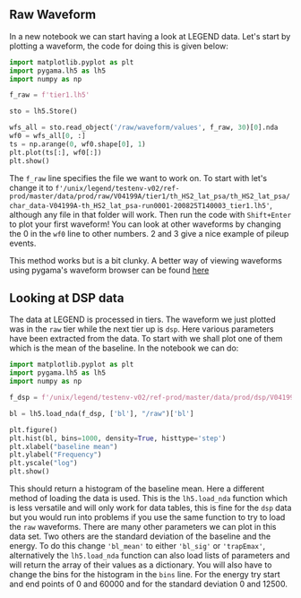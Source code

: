 ## Raw Waveform

In a new notebook we can start having a look at LEGEND data. Let's start by plotting a
waveform, the code for doing this is given below:

```py
import matplotlib.pyplot as plt
import pygama.lh5 as lh5
import numpy as np

f_raw = f'tier1.lh5'

sto = lh5.Store()

wfs_all = sto.read_object('/raw/waveform/values', f_raw, 30)[0].nda
wf0 = wfs_all[0, :]
ts = np.arange(0, wf0.shape[0], 1)
plt.plot(ts[:], wf0[:])
plt.show()
```

The `f_raw` line specifies the file we want to work on. To start with let's change it to
`f'/unix/legend/testenv-v02/ref-prod/master/data/prod/raw/V04199A/tier1/th_HS2_lat_psa/th_HS2_lat_psa/char_data-V04199A-th_HS2_lat_psa-run0001-200825T140003_tier1.lh5'`,
although any file in that folder will work.  Then run the code with `Shift+Enter` to plot
your first waveform! You can look at other waveforms by changing the 0 in the `wf0` line
to other numbers. 2 and 3 give a nice example of pileup events.

This method works but is a bit clunky. A better way of viewing waveforms using pygama's
waveform browser can be found
[here](https://github.com/legend-exp/pygama/blob/master/tutorials/WaveformBrowserTutorial.ipynb)

## Looking at DSP data

The data at LEGEND is processed in tiers. The waveform we just plotted was in the `raw` tier
while the next tier up is `dsp`. Here various parameters have been extracted from the data.
To start with we shall plot one of them which is the mean of the baseline. In the notebook
we can do:

```py
import matplotlib.pyplot as plt
import pygama.lh5 as lh5
import numpy as np

f_dsp = f'/unix/legend/testenv-v02/ref-prod/master/data/prod/dsp/V04199A/tier1/th_HS2_lat_psa/th_HS2_lat_psa/char_data-V04199A-th_HS2_lat_psa-run0001-200825T140003_tier1.lh5'

bl = lh5.load_nda(f_dsp, ['bl'], "/raw")['bl']

plt.figure()
plt.hist(bl, bins=1000, density=True, histtype='step')
plt.xlabel("baseline mean")
plt.ylabel("Frequency")
plt.yscale("log")
plt.show()
```

This should return a histogram of the baseline mean.  Here a different method of loading
the data is used. This is the `lh5.load_nda` function which is less versatile and will only work
for data tables, this is fine for the `dsp` data but you would run into problems if you use
the same function to try to load the `raw` waveforms.
There are many other parameters we can plot in this data set. Two others are the standard
deviation of the baseline and the energy. To do this change `'bl_mean'` to either
`'bl_sig'` or `'trapEmax'`, alternatively the `lh5.load_nda` function can also load lists of
parameters and will return the array of their values as a dictionary. You will also have
to change the bins for the histogram in the `bins` line. For the energy try start and end
points of 0 and 60000 and for the standard deviation 0 and 12500.
